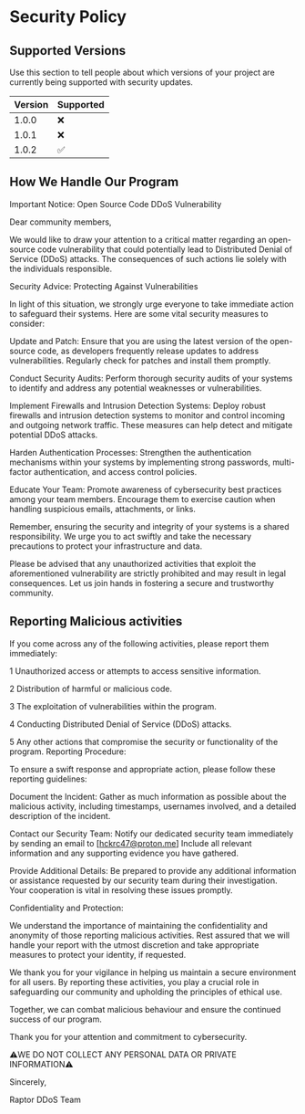 # Security Policy

## Supported Versions

Use this section to tell people about which versions of your project are
currently being supported with security updates.

| Version | Supported          |
| ------- | ------------------ |
| 1.0.0   | :x:                |
| 1.0.1   | :x:                |
| 1.0.2   | :white_check_mark: |

## How We Handle Our Program


Important Notice: Open Source Code DDoS Vulnerability

Dear community members,

We would like to draw your attention to a critical matter regarding an open-source code vulnerability that could potentially lead to Distributed Denial of Service (DDoS) attacks. The consequences of such actions lie solely with the individuals responsible.

Security Advice: Protecting Against Vulnerabilities

In light of this situation, we strongly urge everyone to take immediate action to safeguard their systems. Here are some vital security measures to consider:

Update and Patch: Ensure that you are using the latest version of the open-source code, as developers frequently release updates to address vulnerabilities. Regularly check for patches and install them promptly.

Conduct Security Audits: Perform thorough security audits of your systems to identify and address any potential weaknesses or vulnerabilities.

Implement Firewalls and Intrusion Detection Systems: Deploy robust firewalls and intrusion detection systems to monitor and control incoming and outgoing network traffic. These measures can help detect and mitigate potential DDoS attacks.

Harden Authentication Processes: Strengthen the authentication mechanisms within your systems by implementing strong passwords, multi-factor authentication, and access control policies.

Educate Your Team: Promote awareness of cybersecurity best practices among your team members. Encourage them to exercise caution when handling suspicious emails, attachments, or links.

Remember, ensuring the security and integrity of your systems is a shared responsibility. We urge you to act swiftly and take the necessary precautions to protect your infrastructure and data.

Please be advised that any unauthorized activities that exploit the aforementioned vulnerability are strictly prohibited and may result in legal consequences. Let us join hands in fostering a secure and trustworthy community.

## Reporting Malicious activities


If you come across any of the following activities, please report them immediately:

1 Unauthorized access or attempts to access sensitive information.

2 Distribution of harmful or malicious code.

3 The exploitation of vulnerabilities within the program.

4 Conducting Distributed Denial of Service (DDoS) attacks.

5 Any other actions that compromise the security or functionality of the program.
Reporting Procedure:

To ensure a swift response and appropriate action, please follow these reporting guidelines:

Document the Incident: Gather as much information as possible about the malicious activity, including timestamps, usernames involved, and a detailed description of the incident.

Contact our Security Team: Notify our dedicated security team immediately by sending an email to [hckrc47@proton.me] Include all relevant information and any supporting evidence you have gathered.

Provide Additional Details: Be prepared to provide any additional information or assistance requested by our security team during their investigation. Your cooperation is vital in resolving these issues promptly.

Confidentiality and Protection:

We understand the importance of maintaining the confidentiality and anonymity of those reporting malicious activities. Rest assured that we will handle your report with the utmost discretion and take appropriate measures to protect your identity, if requested.

We thank you for your vigilance in helping us maintain a secure environment for all users. By reporting these activities, you play a crucial role in safeguarding our community and upholding the principles of ethical use.

Together, we can combat malicious behaviour and ensure the continued success of our program.

Thank you for your attention and commitment to cybersecurity. 

⚠️WE DO NOT COLLECT ANY PERSONAL DATA OR PRIVATE INFORMATION⚠️

Sincerely,

Raptor DDoS Team
